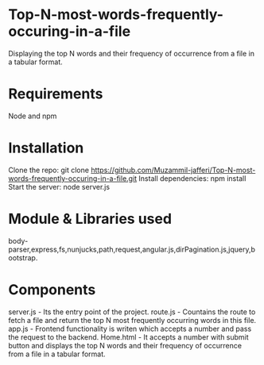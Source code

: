 # Top-N-most-words-frequently-occuring-in-a-file
Displaying the top N words and their frequency of occurrence from a file in a tabular format.

# Requirements
Node and npm

# Installation
Clone the repo: git clone https://github.com/Muzammil-jafferi/Top-N-most-words-frequently-occuring-in-a-file.git
Install dependencies: npm install
Start the server: node server.js

# Module & Libraries used 
body-parser,express,fs,nunjucks,path,request,angular.js,dirPagination.js,jquery,bootstrap.

# Components
server.js - Its the entry point of the project.
route.js - Countains the route to fetch a file and return the top N most frequently occurring words in this file.
app.js - Frontend functionality is writen which accepts a number and pass the request to the backend.
Home.html - It accepts a number with submit button and displays the top N words and their frequency of occurrence from a file in a tabular format.
